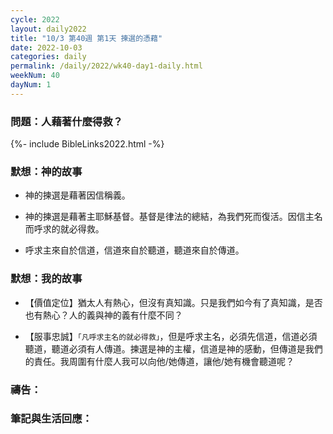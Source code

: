 ```yaml
---
cycle: 2022
layout: daily2022
title: "10/3 第40週 第1天 揀選的憑藉"
date: 2022-10-03
categories: daily
permalink: /daily/2022/wk40-day1-daily.html
weekNum: 40
dayNum: 1
---
```


### 問題：人藉著什麼得救？

{%- include BibleLinks2022.html -%}

### 默想：神的故事 
+ 神的揀選是藉著因信稱義。

+ 神的揀選是藉著主耶穌基督。基督是律法的總結，為我們死而復活。因信主名而呼求的就必得救。

+ 呼求主來自於信道，信道來自於聽道，聽道來自於傳道。

### 默想：我的故事
+ 【價值定位】猶太人有熱心，但沒有真知識。只是我們如今有了真知識，是否也有熱心？人的義與神的義有什麼不同？

+ 【服事忠誠】`「凡呼求主名的就必得救」`，但是呼求主名，必須先信道，信道必須聽道，聽道必須有人傳道。揀選是神的主權，信道是神的感動，但傳道是我們的責任。我周圍有什麼人我可以向他/她傳道，讓他/她有機會聽道呢？

### 禱告：

### 筆記與生活回應：
